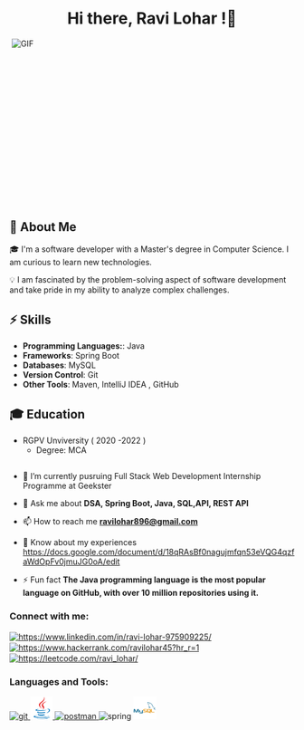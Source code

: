 <h1 align="center">Hi there, Ravi Lohar !👋</h1>

 <img align="right" alt="GIF" src="https://github.com/abhisheknaiidu/abhisheknaiidu/blob/master/code.gif?raw=true" width="500" height="320" />

## 🚀 About Me
🎓 I'm a software developer with a Master's degree in Computer Science. I am curious to learn new technologies.

💡 I am fascinated by the problem-solving aspect of software development and take pride in my ability to analyze complex challenges.

## ⚡️ Skills
- **Programming Languages:**: Java
- **Frameworks**: Spring Boot
- **Databases**: MySQL
- **Version Control**: Git
- **Other Tools**: Maven, IntelliJ IDEA , GitHub

##  🎓 Education
- RGPV Unviversity ( 2020 -2022 )
  - Degree: MCA
##

- 🌱 I’m currently pusruing Full Stack Web Development Internship Programme at Geekster

- 💬 Ask me about **DSA, Spring Boot, Java, SQL,API, REST API**

- 📫 How to reach me **ravilohar896@gmail.com**

- 📄 Know about my experiences https://docs.google.com/document/d/18qRAsBf0nagujmfqn53eVQG4qzfaWdOpFv0jmuJG0oA/edit

- ⚡ Fun fact **The Java programming language is the most popular language on GitHub, with over 10 million repositories using it.**

<h3 align="left">Connect with me:</h3>
<p align="left">
<a href="https://www.linkedin.com/in/ravi-lohar-975909225" target="blank"><img align="center" src="https://raw.githubusercontent.com/rahuldkjain/github-profile-readme-generator/master/src/images/icons/Social/linked-in-alt.svg" alt="https://www.linkedin.com/in/ravi-lohar-975909225/" height="30" width="40" /></a>
<a href="https://www.hackerrank.com/ravilohar45?hr_r=1" target="blank"><img align="center" src="https://raw.githubusercontent.com/rahuldkjain/github-profile-readme-generator/master/src/images/icons/Social/hackerrank.svg" alt="https://www.hackerrank.com/ravilohar45?hr_r=1" height="30" width="40" /></a>
<a href="https://leetcode.com/ravi_lohar/" target="blank"><img align="center" src="https://raw.githubusercontent.com/rahuldkjain/github-profile-readme-generator/master/src/images/icons/Social/leet-code.svg" alt="https://leetcode.com/ravi_lohar/" height="30" width="40" /></a>
</p>


<h3 align="left">Languages and Tools:</h3>
<p align="left"> <a href="https://git-scm.com/" target="_blank" rel="noreferrer"> <img src="https://www.vectorlogo.zone/logos/git-scm/git-scm-icon.svg" alt="git" width="40" height="40"/> </a> <a href="https://www.java.com" target="_blank" rel="noreferrer"> 
<img src="https://raw.githubusercontent.com/devicons/devicon/master/icons/java/java-original.svg" alt="java" width="40" height="40"/> </a> <a href="https://postman.com" target="_blank" rel="noreferrer"> 
<img src="https://www.vectorlogo.zone/logos/getpostman/getpostman-icon.svg" alt="postman" width="40" height="40"/> 
</a> <img src="https://www.vectorlogo.zone/logos/springio/springio-icon.svg" alt="spring" width="40" height="40"/> </a> 
<a href="https://www.mysql.com/" target="_blank" rel="noreferrer"><img src="https://raw.githubusercontent.com/devicons/devicon/master/icons/mysql/mysql-original-wordmark.svg" alt="mysql" width="40" height="40"/> </a> </p>

